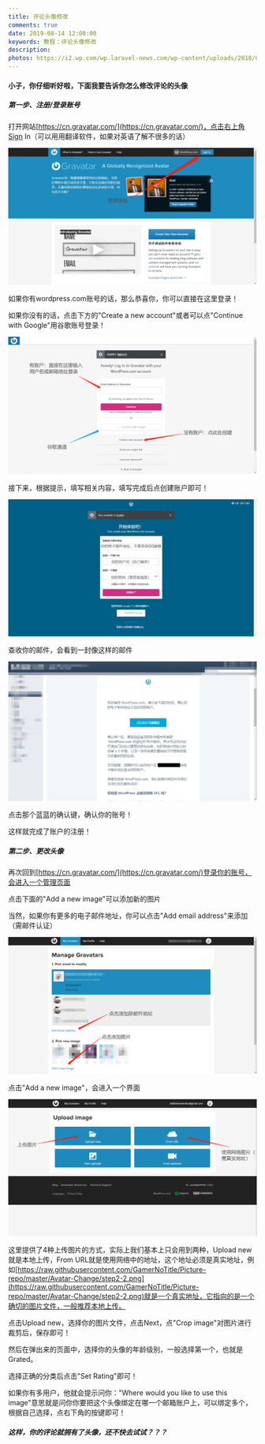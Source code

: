 ```yaml
---
title: 评论头像修改
comments: true
date: 2019-08-14 12:00:00
keywords: 教程：评论头像修改
description:
photos: https://i2.wp.com/wp.laravel-news.com/wp-content/uploads/2018/03/avatar-images-spatie.png
---
```


#### 小子，你仔细听好啦，下面我要告诉你怎么修改评论的头像

##### 第一步、注册/登录账号

打开网站[https://cn.gravatar.com/](https://cn.gravatar.com/)，点击右上角Sign In（可以用用翻译软件，如果对英语了解不很多的话）

![登录按钮](https://raw.githubusercontent.com/GamerNoTitle/Picture-repo/master/Avatar-Change/step1-1.png)

如果你有wordpress.com账号的话，那么恭喜你，你可以直接在这里登录！

如果你没有的话，点击下方的"Create a new account"或者可以点"Continue with Google"用谷歌账号登录！

![登录/注册](https://raw.githubusercontent.com/GamerNoTitle/Picture-repo/master/Avatar-Change/step1-2.png)

接下来，根据提示，填写相关内容，填写完成后点创建账户即可！

![注册指引](https://raw.githubusercontent.com/GamerNoTitle/Picture-repo/master/Avatar-Change/step1-3.png)

查收你的邮件，会看到一封像这样的邮件

![Email](https://raw.githubusercontent.com/GamerNoTitle/Picture-repo/master/Avatar-Change/step1-4.png)

点击那个蓝蓝的确认键，确认你的账号！

这样就完成了账户的注册！

##### 第二步、更改头像

再次回到[https://cn.gravatar.com/](https://cn.gravatar.com/)登录你的账号，会进入一个管理页面

点击下面的"Add a new image"可以添加新的图片

当然，如果你有更多的电子邮件地址，你可以点击"Add email address"来添加（需邮件认证）

![管理页面](https://raw.githubusercontent.com/GamerNoTitle/Picture-repo/master/Avatar-Change/step2-1.png)

点击"Add a new image"，会进入一个界面

![添加新图片](https://raw.githubusercontent.com/GamerNoTitle/Picture-repo/master/Avatar-Change/step2-2.png)

这里提供了4种上传图片的方式，实际上我们基本上只会用到两种，Upload new就是本地上传，From URL就是使用网络中的地址，这个地址必须是真实地址，例如[https://raw.githubusercontent.com/GamerNoTitle/Picture-repo/master/Avatar-Change/step2-2.png](https://raw.githubusercontent.com/GamerNoTitle/Picture-repo/master/Avatar-Change/step2-2.png)就是一个真实地址，它指向的是一个确切的图片文件，一般推荐本地上传。

点击Upload new，选择你的图片文件，点击Next，点"Crop image"对图片进行裁剪后，保存即可！

然后在弹出来的页面中，选择你的头像的年龄级别，一般选择第一个，也就是Grated。

选择正确的分类后点击"Set Rating"即可！

如果你有多用户，他就会提示问你："Where would you like to use this image"意思就是问你你要把这个头像绑定在哪一个邮箱账户上，可以绑定多个，根据自己选择，点右下角的按键即可！



##### 这样，你的评论就拥有了头像，还不快去试试？？？